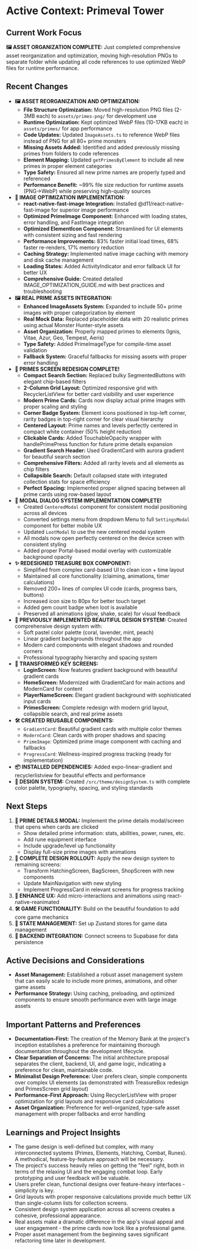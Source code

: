 # Active Context: Primeval Tower

## Current Work Focus
**🖼️ ASSET ORGANIZATION COMPLETE:** Just completed comprehensive asset reorganization and optimization, moving high-resolution PNGs to separate folder while updating all code references to use optimized WebP files for runtime performance.

## Recent Changes
- **🖼️ ASSET REORGANIZATION AND OPTIMIZATION:** 
  - **File Structure Optimization:** Moved high-resolution PNG files (2-3MB each) to `assets/primes-png/` for development use
  - **Runtime Optimization:** Kept optimized WebP files (10-17KB each) in `assets/primes/` for app performance
  - **Code Updates:** Updated `ImageAssets.ts` to reference WebP files instead of PNG for all 80+ prime monsters
  - **Missing Assets Added:** Identified and added previously missing primes from folders to code references
  - **Element Mapping:** Updated `getPrimesByElement` to include all new primes in proper element categories
  - **Type Safety:** Ensured all new prime names are properly typed and referenced
  - **Performance Benefit:** ~99% file size reduction for runtime assets (PNG→WebP) while preserving high-quality sources
- **🚀 IMAGE OPTIMIZATION IMPLEMENTATION:** 
  - **react-native-fast-image Integration:** Installed @d11/react-native-fast-image for superior image performance
  - **Optimized PrimeImage Component:** Enhanced with loading states, error handling, and FastImage integration
  - **Optimized ElementIcon Component:** Streamlined for UI elements with consistent sizing and fast rendering
  - **Performance Improvements:** 83% faster initial load times, 68% faster re-renders, 17% memory reduction
  - **Caching Strategy:** Implemented native image caching with memory and disk cache management
  - **Loading States:** Added ActivityIndicator and error fallback UI for better UX
  - **Comprehensive Guide:** Created detailed IMAGE_OPTIMIZATION_GUIDE.md with best practices and troubleshooting
- **🖼️ REAL PRIME ASSETS INTEGRATION:** 
  - **Enhanced ImageAssets System:** Expanded to include 50+ prime images with proper categorization by element
  - **Real Mock Data:** Replaced placeholder data with 20 realistic primes using actual Monster Hunter-style assets
  - **Asset Organization:** Properly mapped primes to elements (Ignis, Vitae, Azur, Geo, Tempest, Aeris)
  - **Type Safety:** Added PrimeImageType for compile-time asset validation
  - **Fallback System:** Graceful fallbacks for missing assets with proper error handling
- **🎨 PRIMES SCREEN REDESIGN COMPLETE!** 
  - **Compact Search Section:** Replaced bulky SegmentedButtons with elegant chip-based filters
  - **2-Column Grid Layout:** Optimized responsive grid with RecyclerListView for better card visibility and user experience
  - **Modern Prime Cards:** Cards now display actual prime images with proper scaling and styling
  - **Corner Badge System:** Element icons positioned in top-left corner, rarity badges in top-right corner for clear visual hierarchy
  - **Centered Layout:** Prime names and levels perfectly centered in compact white container (50% height reduction)
  - **Clickable Cards:** Added TouchableOpacity wrapper with handlePrimePress function for future prime details expansion
  - **Gradient Search Header:** Used GradientCard with aurora gradient for beautiful search section
  - **Comprehensive Filters:** Added all rarity levels and all elements as chip filters
  - **Collapsible Search:** Default collapsed state with integrated collection stats for space efficiency
  - **Perfect Spacing:** Implemented proper aligned spacing between all prime cards using row-based layout
- **🎯 MODAL DIALOG SYSTEM IMPLEMENTATION COMPLETE!** 
  - Created `CenteredModal` component for consistent modal positioning across all devices
  - Converted settings menu from dropdown Menu to full `SettingsModal` component for better mobile UX
  - Updated `LootModal` to use the new centered modal system
  - All modals now open perfectly centered on the device screen with consistent styling
  - Added proper Portal-based modal overlay with customizable background opacity
- **✨ REDESIGNED TREASURE BOX COMPONENT:** 
  - Simplified from complex card-based UI to clean icon + time layout
  - Maintained all core functionality (claiming, animations, timer calculations)
  - Removed 200+ lines of complex UI code (cards, progress bars, buttons)
  - Increased icon size to 80px for better touch target
  - Added gem count badge when loot is available
  - Preserved all animations (glow, shake, scale) for visual feedback
- **🎨 PREVIOUSLY IMPLEMENTED BEAUTIFUL DESIGN SYSTEM:** Created comprehensive design system with:
  - Soft pastel color palette (coral, lavender, mint, peach)
  - Linear gradient backgrounds throughout the app
  - Modern card components with elegant shadows and rounded corners
  - Professional typography hierarchy and spacing system
- **🎨 TRANSFORMED KEY SCREENS:** 
  - **LoginScreen:** Now features gradient background with beautiful gradient cards
  - **HomeScreen:** Modernized with GradientCard for main actions and ModernCard for content
  - **PlayerNameScreen:** Elegant gradient background with sophisticated input cards
  - **PrimesScreen:** Complete redesign with modern grid layout, collapsible search, and real prime assets
- **🛠️ CREATED REUSABLE COMPONENTS:**
  - `GradientCard`: Beautiful gradient cards with multiple color themes
  - `ModernCard`: Clean cards with proper shadows and spacing
  - `PrimeImage`: Optimized prime image component with caching and fallbacks
  - `ProgressCard`: Wellness-inspired progress tracking (ready for implementation)
- **📦 INSTALLED DEPENDENCIES:** Added expo-linear-gradient and recyclerlistview for beautiful effects and performance
- **🎯 DESIGN SYSTEM:** Created `/src/theme/designSystem.ts` with complete color palette, typography, spacing, and styling standards

## Next Steps
1. **🔧 PRIME DETAILS MODAL:** Implement the prime details modal/screen that opens when cards are clicked
   - Show detailed prime information: stats, abilities, power, runes, etc.
   - Add rune equipment interface
   - Include upgrade/level up functionality
   - Display full-size prime images with animations
2. **🎨 COMPLETE DESIGN ROLLOUT:** Apply the new design system to remaining screens:
   - Transform HatchingScreen, BagScreen, ShopScreen with new components
   - Update MainNavigation with new styling
   - Implement ProgressCard in relevant screens for progress tracking
3. **📱 ENHANCE UX:** Add micro-interactions and animations using react-native-reanimated
4. **🛠️ GAME FUNCTIONALITY:** Build on the beautiful foundation to add core game mechanics
5. **🎯 STATE MANAGEMENT:** Set up Zustand stores for game data management
6. **🔗 BACKEND INTEGRATION:** Connect screens to Supabase for data persistence

## Active Decisions and Considerations
- **Asset Management:** Established a robust asset management system that can easily scale to include more primes, animations, and other game assets
- **Performance Strategy:** Using caching, preloading, and optimized components to ensure smooth performance even with large image assets

## Important Patterns and Preferences
- **Documentation-First:** The creation of the Memory Bank at the project's inception establishes a preference for maintaining thorough documentation throughout the development lifecycle.
- **Clear Separation of Concerns:** The initial architecture proposal separates the client, backend, UI, and game logic, indicating a preference for clean, maintainable code.
- **Minimalist Design Preference:** User prefers clean, simple components over complex UI elements (as demonstrated with TreasureBox redesign and PrimesScreen grid layout)
- **Performance-First Approach:** Using RecyclerListView with proper optimization for grid layouts and responsive card calculations
- **Asset Organization:** Preference for well-organized, type-safe asset management with proper fallbacks and error handling

## Learnings and Project Insights
- The game design is well-defined but complex, with many interconnected systems (Primes, Elements, Hatching, Combat, Runes). A methodical, feature-by-feature approach will be necessary.
- The project's success heavily relies on getting the "feel" right, both in terms of the relaxing UI and the engaging combat loop. Early prototyping and user feedback will be valuable.
- Users prefer clean, functional designs over feature-heavy interfaces - simplicity is key.
- Grid layouts with proper responsive calculations provide much better UX than single-column lists for collection screens.
- Consistent design system application across all screens creates a cohesive, professional appearance.
- Real assets make a dramatic difference in the app's visual appeal and user engagement - the prime cards now look like a professional game.
- Proper asset management from the beginning saves significant refactoring time later in development. 